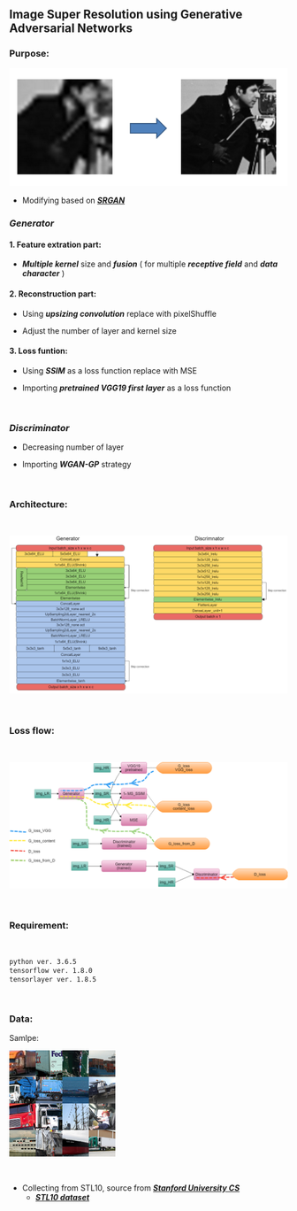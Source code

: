 ## Image Super Resolution using Generative Adversarial Networks

### Purpose:

![purpose](/img/purpose.jpg)

* Modifying based on ***[SRGAN](https://arxiv.org/abs/1609.04802)***

### *Generator*

#### 1. Feature extration part:

* ***Multiple kernel*** size and ***fusion*** ( for multiple ***receptive field*** and ***data character*** )

#### 2. Reconstruction part:

* Using ***upsizing convolution*** replace with pixelShuffle

* Adjust the number of layer and kernel size

#### 3. Loss funtion:

* Using ***SSIM*** as a loss function replace with MSE 

* Importing ***pretrained VGG19 first layer*** as a loss function

<br />

### *Discriminator*

* Decreasing number of layer

* Importing ***WGAN-GP*** strategy

<br />

### Architecture:

<br />

![Architecture](/img/architecture.png)

<br />

### Loss flow:

<br />

![LossFlow](/img/lossflow.png)

<br />

### Requirement:

<br />

```
python ver. 3.6.5
tensorflow ver. 1.8.0
tensorlayer ver. 1.8.5
```

<br />

### Data:

Samlpe:

![datasample](/img/sample.png)

<br />

* Collecting from STL10, source from ***[Stanford University CS](https://cs.stanford.edu/~acoates/stl10/)***
    * ***[STL10 dataset](http://oomusou.io)***

